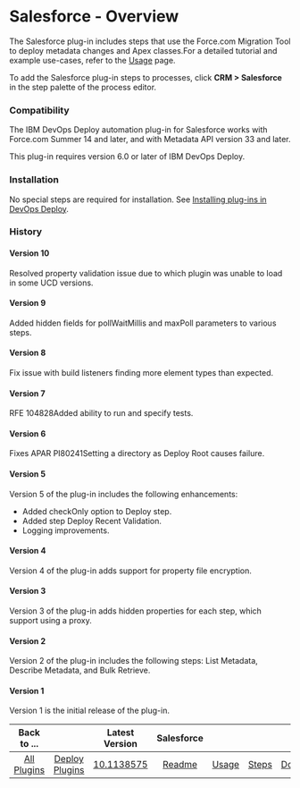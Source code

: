 
# Salesforce - Overview

The Salesforce plug-in includes steps that use the Force.com Migration Tool to deploy metadata changes and Apex classes.For a detailed tutorial and example use-cases, refer to the [Usage](#usage) page.

To add the Salesforce plug-in steps to processes, click **CRM > Salesforce** in the step palette of the process editor.

### Compatibility

The IBM DevOps Deploy automation plug-in for Salesforce works with Force.com Summer 14 and later, and with Metadata API version 33 and later.

This plug-in requires version 6.0 or later of IBM DevOps Deploy.

### Installation

No special steps are required for installation. See [Installing plug-ins in DevOps Deploy](https://community.ibm.com/community/user/wasdevops/blogs/laurel-dickson-bull1/2022/06/13/install-plugins "Installing plug-ins in DevOps Deploy").

### History

#### Version 10

Resolved property validation issue due to which plugin was unable to load in some UCD versions.

#### Version 9

Added hidden fields for pollWaitMillis and maxPoll parameters to various steps.

#### Version 8

Fix issue with build listeners finding more element types than expected.

#### Version 7

RFE 104828Added ability to run and specify tests.

#### Version 6

Fixes APAR PI80241Setting a directory as Deploy Root causes failure.

#### Version 5

Version 5 of the plug-in includes the following enhancements:

* Added checkOnly option to Deploy step.
* Added step Deploy Recent Validation.
* Logging improvements.

#### Version 4

Version 4 of the plug-in adds support for property file encryption.

#### Version 3

Version 3 of the plug-in adds hidden properties for each step, which support using a proxy.

#### Version 2

Version 2 of the plug-in includes the following steps: List Metadata, Describe Metadata, and Bulk Retrieve.

#### Version 1

Version 1 is the initial release of the plug-in.

|Back to ...||Latest Version|Salesforce ||||
| :---: | :---: | :---: | :---: | :---: | :---: | :---: |
|[All Plugins](../../index.md)|[Deploy Plugins](../README.md)|[10.1138575](https://raw.githubusercontent.com/UrbanCode/IBM-UCD-PLUGINS/main/files/SalesForce/ucd-salesforce-10.1138575.zip)|[Readme](README.md)|[Usage](usage.md)|[Steps](steps.md)|[Downloads](downloads.md)|
